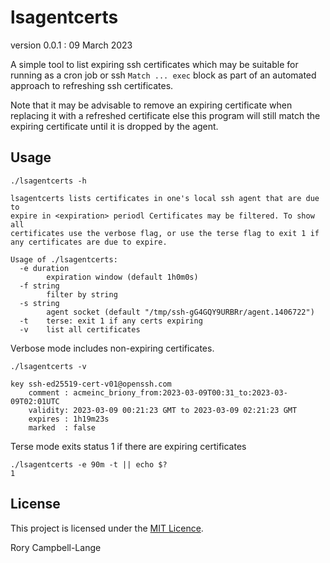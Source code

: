 # lsagentcerts

version 0.0.1 : 09 March 2023

A simple tool to list expiring ssh certificates which may be suitable
for running as a cron job or ssh `Match ... exec` block as part of an
automated approach to refreshing ssh certificates.

Note that it may be advisable to remove an expiring certificate when
replacing it with a refreshed certificate else this program will still
match the expiring certificate until it is dropped by the agent.

## Usage

```
./lsagentcerts -h

lsagentcerts lists certificates in one's local ssh agent that are due to
expire in <expiration> periodl Certificates may be filtered. To show all
certificates use the verbose flag, or use the terse flag to exit 1 if
any certificates are due to expire.

Usage of ./lsagentcerts:
  -e duration
    	expiration window (default 1h0m0s)
  -f string
    	filter by string
  -s string
    	agent socket (default "/tmp/ssh-gG4GQY9URBRr/agent.1406722")
  -t	terse: exit 1 if any certs expiring
  -v	list all certificates
```
Verbose mode includes non-expiring certificates.

```
./lsagentcerts -v

key ssh-ed25519-cert-v01@openssh.com
    comment : acmeinc_briony_from:2023-03-09T00:31_to:2023-03-09T02:01UTC
    validity: 2023-03-09 00:21:23 GMT to 2023-03-09 02:21:23 GMT
    expires : 1h19m23s
    marked  : false
```

Terse mode exits status 1 if there are expiring certificates
```
./lsagentcerts -e 90m -t || echo $?
1
```
## License

This project is licensed under the [MIT Licence](LICENCE).

Rory Campbell-Lange
